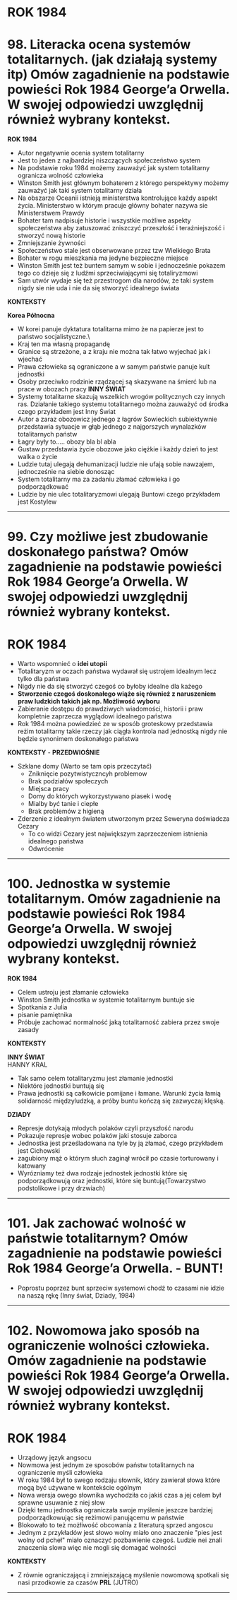 # ROK 1984

# 98. Literacka ocena systemów totalitarnych. (jak działają systemy itp) Omów zagadnienie na podstawie powieści Rok 1984 George’a Orwella. W swojej odpowiedzi uwzględnij również wybrany kontekst.

**ROK 1984**
- Autor negatywnie ocenia system totalitarny
- Jest to jeden z najbardziej niszczących społeczeństwo system
- Na podstawie roku 1984 możemy zauważyć jak  system totalitarny ogranicza wolność człowieka
- Winston Smith jest głównym bohaterem z którego perspektywy możemy zauważyć jak taki system totalitarny działa
- Na obszarze Oceanii istnieją ministerstwa kontrolujące każdy aspekt życia. Ministerstwo w którym pracuje główny bohater nazywa sie Ministerstwem Prawdy
- Bohater tam nadpisuje historie i wszystkie możliwe aspekty społeczeństwa aby zatuszować zniszczyć przeszłość i teraźniejszość i stworzyć nową historie
- Zmniejszanie żywności
- Społeczeństwo stale jest obserwowane przez tzw Wielkiego Brata
- Bohater w rogu mieszkania ma jedyne bezpieczne miejsce
- Winston Smith jest też buntem samym w sobie i jednocześnie pokazem tego co dzieje się z ludźmi sprzeciwiającymi się totaliryzmowi
- Sam utwór wydaje się też przestrogom dla narodów, że taki system nigdy sie nie uda i nie da się stworzyć idealnego świata
  
  
**KONTEKSTY**


**Korea Północna**
- W korei panuje dyktatura totalitarna mimo że na papierze jest to państwo socjalistyczne.\
- Kraj ten ma własną propagandę
- Granice są strzeżone, a z kraju nie można tak łatwo wyjechać jak i wjechać
- Prawa człowieka są ograniczone a w samym państwie panuje kult jednostki
- Osoby przeciwko rodzinie rządzącej są skazywane na śmierć lub na prace w obozach pracy
**INNY ŚWIAT** 
- Systemy totalitarne skazują wszelkich wrogów politycznych czy innych ras. Działanie takiego systemu totalitarnego można zauważyć od środka czego przykładem jest Inny Świat
- Autor a zaraz obozowicz jednego z łagrów Sowieckich subiektywnie przedstawia sytuacje w głąb jednego z najgorszych wynalazków totalitarnych państw
- Łagry były to..... obozy bla bl abla
- Gustaw przedstawia życie obozowe jako ciężkie i każdy dzień to jest walka o życie
- Ludzie tutaj ulegają dehumanizacji ludzie nie ufają sobie nawzajem, jednocześnie na siebie  donosząc
- System totalitarny ma za zadaniu złamać człowieka i go podporządkować
- Ludzie by nie ulec totalitaryzmowi ulegają Buntowi czego przykładem jest Kostylew 
___
# 99. **Czy możliwe jest zbudowanie doskonałego państwa? Omów zagadnienie na podstawie powieści Rok 1984 George’a Orwella. W swojej odpowiedzi uwzględnij również wybrany kontekst.**

# ROK 1984

-  Warto wspomnieć o **idei utopii** 
-  Totalitaryzm w oczach państwa wydawał się ustrojem idealnym lecz tylko dla państwa
-  Nigdy nie da się stworzyć czegoś co byłoby idealne dla każego
-  **Stworzenie czegoś doskonałego wiąże się również z naruszeniem praw ludzkich takich jak np. Możliwość wyboru**
- Zabieranie dostępu do prawdziwych wiadomości, historii i praw kompletnie zaprzecza  wyglądowi idealnego państwa
- Rok 1984 można powiedzieć ze w sposób groteskowy przedstawia reżim totalitarny takie rzeczy jak ciągła kontrola nad jednostką nigdy nie będzie synonimem doskonałego państwa
  
  
**KONTEKSTY**  - **PRZEDWIOŚNIE**

- Szklane domy (Warto se tam opis przeczytać)
	- Zniknięcie pozytwistyczncyh problemow
	- Brak podziałów społeczych
	- Miejsca pracy
	- Domy do których wykorzystywano piasek i wodę
	- Mialby być tanie i ciepłe
	- Brak problemów z higieną 
- Zderzenie z idealnym światem utworzonym przez Seweryna doświadcza Cezary
	- To co widzi Cezary jest największym zaprzeczeniem istnienia idealnego państwa
	- Odwrócenie

___

# 100. Jednostka w systemie totalitarnym. Omów zagadnienie na podstawie powieści Rok 1984 George’a Orwella. W swojej odpowiedzi uwzględnij również wybrany kontekst.

 **ROK 1984**
- Celem ustroju  jest złamanie człowieka
- Winston Smith jednostka w systemie totalitarnym buntuje sie
- Spotkania z Julia
- pisanie pamiętnika
- Próbuje zachować normalność jaką totalitarność zabiera przez swoje zasady

**KONTEKSTY**

**INNY ŚWIAT**  
HANNY KRAL
- Tak samo celem totalitaryzmu jest złamanie jednostki
- Niektóre jednostki buntują się
- Prawa jednostki są całkowicie pomijane i łamane. Warunki życia łamią solidarność międzyludzką, a próby buntu kończą się zazwyczaj klęską.

**DZIADY**
- Represje dotykają młodych polaków czyli przyszłość narodu
- Pokazuje represje wobec polaków jaki stosuje zaborca
- Jednostka jest prześladowana na tyle by ją złamać, czego przykładem jest Cichowski
- zagubiony mąż o którym słuch zaginął wrócił po czasie torturowany i katowany
- Wyrózniamy też dwa rodzaje jednostek jednostki które się podporządkowują oraz jednostki, które się buntują(Towarzystwo podstolikowe i przy drzwiach)

___
# 101. Jak zachować wolność w państwie totalitarnym? Omów zagadnienie na podstawie powieści Rok 1984 George’a Orwella. - BUNT!

- Poprostu poprzez bunt sprzeciw systemowi chodź to czasami nie idzie na naszą rękę (Inny świat,  Dziady, 1984)

___

# 102. Nowomowa jako sposób na ograniczenie wolności człowieka. Omów zagadnienie na podstawie powieści Rok 1984 George’a Orwella. W swojej odpowiedzi uwzględnij również wybrany kontekst.
# ROK 1984
- Urządowy język angsocu
- Nowmowa jest jednym ze sposobów państw totalitarnych na ograniczenie myśli człowieka
- W roku 1984 był to swego rodzaju słownik, który zawierał słowa które mogą być używane w kontekście ogólnym
- Nowa wersja owego słownika wychodziła  co jakiś czas a jej celem był sprawne usuwanie z niej słow 
- Dzięki temu jednostka ograniczała swoje myślenie jeszcze bardziej podporządkowując się reżimowi panującemu w państwie
- Blokowało to też możłiwość obcowania z literaturą sprzed angoscu
- Jednym z przykładów jest słowo wolny miało ono znaczenie "pies jest wolny od pcheł" miało oznaczyć pozbawienie czegoś. Ludzie nei znali znaczenia slowa więc nie mogli się domagać wolności

**KONTEKSTY**
- Z równie ograniczającą i zmniejszającą myślenie nowomową spotkali się nasi przodkowie za czasów **PRL** (JUTRO)

___
